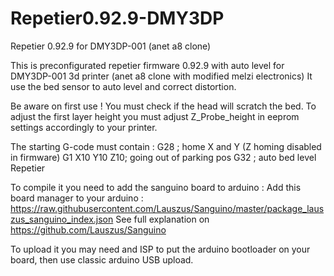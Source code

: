 # Repetier0.92.9-DMY3DP
Repetier 0.92.9 for DMY3DP-001 (anet a8 clone)

This is preconfigurated repetier firmware 0.92.9 with auto level for DMY3DP-001 3d printer (anet a8 clone with modified melzi electronics)
It use the bed sensor to auto level and correct distortion.

Be aware on first use !
You must check if the head will scratch the bed.
To adjust the first layer height you must adjust Z_Probe_height in eeprom settings accordingly to your printer.

The starting G-code must contain :
G28 ; home X and Y (Z homing disabled in firmware)
G1 X10 Y10 Z10; going out of parking pos
G32 ; auto bed level Repetier

To compile it you need to add the sanguino board to arduino :
Add this board manager to your arduino : 
https://raw.githubusercontent.com/Lauszus/Sanguino/master/package_lauszus_sanguino_index.json 
See full explanation on  https://github.com/Lauszus/Sanguino

To upload it you may need and ISP to put the arduino bootloader on your board, then use classic arduino USB upload.
